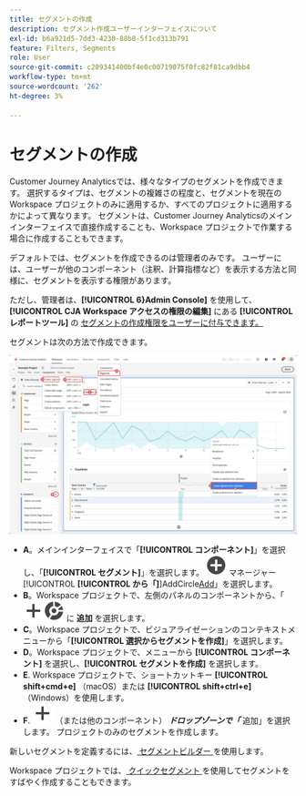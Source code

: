 ```yaml
---
title: セグメントの作成
description: セグメント作成ユーザーインターフェイスについて
exl-id: b6a921d5-7dd3-4230-88b8-5f1cd313b791
feature: Filters, Segments
role: User
source-git-commit: c209341400bf4e0c00719075f0fc82f81ca9dbb4
workflow-type: tm+mt
source-wordcount: '262'
ht-degree: 3%

---
```


# セグメントの作成

Customer Journey Analyticsでは、様々なタイプのセグメントを作成できます。  選択するタイプは、セグメントの複雑さの程度と、セグメントを現在のWorkspace プロジェクトのみに適用するか、すべてのプロジェクトに適用するかによって異なります。 セグメントは、Customer Journey Analyticsのメインインターフェイスで直接作成することも、Workspace プロジェクトで作業する場合に作成することもできます。

デフォルトでは、セグメントを作成できるのは管理者のみです。 ユーザーには、ユーザーが他のコンポーネント（注釈、計算指標など）を表示する方法と同様に、セグメントを表示する権限があります。

ただし、管理者は、**[!UICONTROL 6&rbrace;Admin Console]** を使用して、**[!UICONTROL CJA Workspace アクセスの権限の編集]** にある **[!UICONTROL レポートツール]** の [ セグメントの作成権限をユーザーに付与できます。](/help/technotes/access-control.md#user-level-access)

セグメントは次の方法で作成できます。

![ セグメントの作成方法 ](assets/create-filter.png)

* **A**。メインインターフェイスで「**[!UICONTROL コンポーネント]**」を選択し、「**[!UICONTROL セグメント]**」を選択します。 ![ セグメント ](/help/assets/icons/AddCircle.svg) マネージャー [!UICONTROL **[!UICONTROL &#x200B; から「]**]AddCircle[Add](/help/components/segments/seg-manage.md)」を選択します。
* **B**。Workspace プロジェクトで、左側のパネルのコンポーネントから、「![ セグメント ](/help/assets/icons/Add.svg)![ セグメント ](/help/assets/icons/Segmentation.svg) に **追加** を選択します。
* **C**。Workspace プロジェクトで、ビジュアライゼーションのコンテキストメニューから「**[!UICONTROL 選択からセグメントを作成]**」を選択します。
* **D**。Workspace プロジェクトで、メニューから **[!UICONTROL コンポーネント]** を選択し、**[!UICONTROL セグメントを作成]** を選択します。
* **E**. Workspace プロジェクトで、ショートカットキー **[!UICONTROL shift+cmd+e]** （macOS）または **[!UICONTROL shift+ctrl+e]** （Windows）を使用します。
* **F**. ![ ここにセグメントをドロップ ](/help/assets/icons/Add.svg) （または他のコンポーネント） ***ドロップゾーンで「*** 追加」を選択します。 プロジェクトのみのセグメントを作成します。

新しいセグメントを定義するには、[ セグメントビルダー ](/help/components/segments/seg-builder.md) を使用します。

Workspace プロジェクトでは、[ クイックセグメント ](/help/components/segments/seg-quick.md) を使用してセグメントをすばやく作成することもできます。
